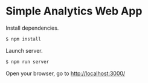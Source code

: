 # Simple Analytics Web App

Install dependencies.
```sh
$ npm install
```

Launch server.
```sh
$ npm run server
```

Open your browser, go to [http://localhost:3000/](http://localhost:3000/)